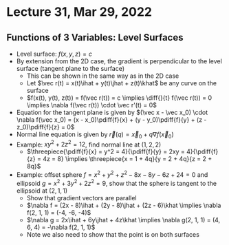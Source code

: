 # Lecture 31, Mar 29, 2022

## Functions of 3 Variables: Level Surfaces

* Level surface: $f(x, y, z) = c$
* By extension from the 2D case, the gradient is perpendicular to the level surface (tangent plane to the surface)
	* This can be shown in the same way as in the 2D case
	* Let $\vec r(t) = x(t)\ihat + y(t)\jhat + z(t)\khat$ be any curve on the surface
	* $f(x(t), y(t), z(t)) = f(\vec r(t)) = c \implies \diff{}{t} f(\vec r(t)) = 0 \implies \nabla f(\vec r(t)) \cdot \vec r'(t) = 0$
* Equation for the tangent plane is given by $(\vec x - \vec x_0) \cdot \nabla f(\vec x_0) = (x - x_0)\pdiff{f}{x} + (y - y_0)\pdiff{f}{y} + (z - z_0)\pdiff{f}{z} = 0$
* Normal line equation is given by $\vec r(q) = \vec x_0 + q\nabla f(\vec x_0)$
* Example: $xy^2 + 2z^2 = 12$, find normal line at $(1, 2, 2)$
	* $\threepiece{\pdiff{f}{x} = y^2 = 4}{\pdiff{f}{y} = 2xy = 4}{\pdiff{f}{z} = 4z = 8} \implies \threepiece{x = 1 + 4q}{y = 2 + 4q}{z = 2 + 8q}$
* Example: offset sphere $f = x^2 + y^2 + z^2 - 8x - 8y - 6z + 24 = 0$ and ellipsoid $g = x^2 + 3y^2 + 2z^2 = 9$, show that the sphere is tangent to the ellipsoid at $(2, 1, 1)$
	* Show that gradient vectors are parallel
	* $\nabla f = (2x - 8)\ihat + (2y - 8)\jhat + (2z - 6)\khat \implies \nabla f(2, 1, 1) = (-4, -6, -4)$
	* $\nabla g = 2x\ihat + 6y\jhat + 4z\khat \implies \nabla g(2, 1, 1) = (4, 6, 4) = -\nabla f(2, 1, 1)$
	* Note we also need to show that the point is on both surfaces

